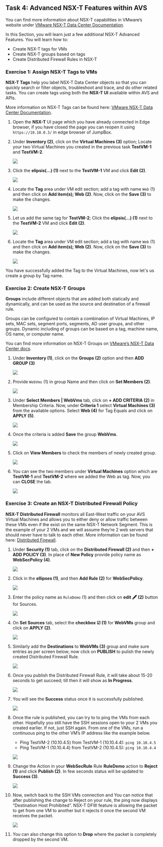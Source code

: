 ## Task 4: Advanced NSX-T Features within AVS
You can find more information about NSX-T capabilities in VMware’s website under [VMware NSX-T Data Center Documentation](https://docs.vmware.com/en/VMware-NSX-T-Data-Center/index.html).

In this Section, you will learn just a few additional NSX-T Advanced Features. You will learn how to:
  * Create NSX-T tags for VMs
  * Create NSX-T groups based on tags
  * Create Distributed Firewall Rules in NSX-T

### Exercise 1: Assign NSX-T Tags to VMs
**NSX-T Tags** help you label NSX-T Data Center objects so that you can quickly search or filter objects, troubleshoot and trace, and do other related tasks.
You can create tags using both the **NSX-T UI** available within AVS and APIs.

More information on NSX-T Tags can be found here: [VMware NSX-T Data Center Documentation](https://docs.vmware.com/en/VMware-NSX-T-Data-Center/3.2/administration/GUID-358DF469-75C8-48C4-B0E2-279E55C7BB3E.html#:~:text=Tags%20Tags%20help%20you%20to%20label%20NSX-T%20Data,create%20tags%20using%20both%20the%20UI%20and%20APIs.).

1. Open the **NSX-T** UI page which you have already connected in Edge browser, if you have closed the page you can reopen it using `https://10.10.0.3/` in edge browser of JumpBox. 

2. Under **Inventory (2)**, click on the **Virtual Machines (3)** option; Locate your two Virtual Machines you created in the previous task **TestVM-1** and **TestVM-2**.
 
   ![](Images/nsx-t-inventory-vms.jpg)
   
3. Click the **elipsis(...) (1)** next to the **TestVM-1** VM and click **Edit (2)**.

   ![](Images/edit-testvm1.jpg)
   
4. Locate the **Tag** area under VM edit section; add a tag with name `Web` (1) and then click on **Add item(s); Web (2)**. Now, click on the **Save (3)** to make the changes.

   ![](Images/testvm1-save-tag.jpg)
   
5. Let us add the same tag for **TestVM-2**;  Click the **elipsis(...) (1)** next to the **TestVM-2** VM and click **Edit (2)**.

   ![](Images/edit-testvm2.jpg)
   
6. Locate the **Tag** area under VM edit section; add a tag with name `Web` (1) and then click on **Add item(s); Web (2)**. Now, click on the **Save (3)** to make the changes.

   ![](Images/testvm2-save-tag.jpg) 
   
You have successfully added the Tag to the Virtual Machines, now let's us create a group by Tag name.

### Exercise 2: Create NSX-T Groups

**Groups** include different objects that are added both statically and dynamically, and can be used as the source and destination of a firewall rule.

Groups can be configured to contain a combination of Virtual Machines, IP sets, MAC sets, segment ports, segments, AD user groups, and other groups. Dynamic including of groups can be based on a tag, machine name, OS name, or computer name.

You can find more information on NSX-T Groups on [VMware’s NSX-T Data Center docs](https://docs.vmware.com/en/VMware-NSX-T-Data-Center/3.2/administration/GUID-9DFF6EE2-2E00-4097-A412-B72472596E4D.html).

1. Under **Inventory (1)**, click on the **Groups (2)** option and then **ADD GROUP (3)**

   ![](Images/groups-add-group.jpg)
  
2. Provide `WebVms` (1) in group Name and then click on **Set Members (2)**.

   ![](Images/add-groups-name.jpg)
   
3. Under **Select Members | WebVms** tab, click on **+ ADD CRITERIA (2)** in Membership Criteria. Now, under **Criteria 1** select **Virtual Machines (3)** from the available options. Select **Web (4)** for Tag Equals and click on **APPLY (5)**. 

   ![](Images/add-criteria.jpg)
   
4. Once the criteria is added **Save** the group **WebVms**.

   ![](Images/save-webvms-group.jpg)
   
5. Click on **View Members** to check the members of newly created group. 

   ![](Images/webvms-view-members.jpg)
   
6. You can see the two members under **Virtual Machines** option which are **TestVM-1** and **TestVM-2** where we added the Web as tag. Now, you can **CLOSE** the tab.

   ![](Images/webvms-review-members.jpg)

### Exercise 3: Create an NSX-T Distributed Firewall Policy

**NSX-T Distributed Firewall** monitors all East-West traffic on your AVS Virtual Machines and allows you to either deny or allow traffic between these VMs even if the exist on the same NSX-T Network Segment. This is the example of your 2 VMs and we will assume they’re 2 web servers that should never have to talk to each other. More information can be found here: [Distributed Firewall](https://docs.vmware.com/en/VMware-NSX-T-Data-Center/3.2/administration/GUID-6AB240DB-949C-4E95-A9A7-4AC6EF5E3036.html).

1. Under **Security (1)** tab, click on the **Distributed Firewall (2)** and then **+ ADD POLICY (3)**. In place of **New Policy** provide policy name as **WebSecPolicy (4)**.

   ![](Images/websecpolicy.jpg)
   
2. Click in the **ellipses (1)**, and then **Add Rule (2)** for **WebSecPolicy**.

   ![](Images/websecpolicy-addrule.jpg)
   
3. Enter the policy name as `RuleDemo` (1) and then click on **edit 🖋 (2)** button for Sources.

   ![](Images/websecpolicy-addrule-name.jpg)
   
4. On **Set Sources** tab, select the **checkbox ☑ (1)** for **WebVMs** group and click on **APPLY (2)**.

   ![](Images/websecpolicy-set-sources.jpg)
   
5. Similarly add the **Destinations** to **WebVMs (3)** group and make sure entries as per screen below; now click on **PUBLISH** to pulish the newly created Distributed Firewall Rule.

   ![](Images/websecpolicy-publish.jpg)
   
6. Once you publish the Distributed Firewall Rule, it will take about 15-20 seconds to get succeed; till then it will show as **In Progress**.

   ![](Images/websecpolicy-publish-inprogress.jpg)
   
7. You will see the **Success** status once it is successfully published.

   ![](Images/websecpolicy-publish-success.jpg)
   
8. Once the rule is published, you can try to to ping the VMs from each other. Hopefully you still have the SSH sessions open to your 2 VMs you created earlier. If not, just SSH again. From one of the VMs, run a continuous ping to the other VM’s IP address like the example below.
   * Ping TestVM-2 (10.10.4.5) from TestVM-1 (10.10.4.4): `ping 10.10.4.5`
   * Ping TestVM-1 (10.10.4.4) from TestVM-2 (10.10.4.5): `ping 10.10.4.4`

    ![](Images/websecpolicy-test-allowed-pingvms.jpg)
   
9. Change the Action in your **WebSecRule** Rule **RuleDemo** action to **Reject (1)** and click **Publish (2)**. In few seconds status will be updated to **Success (3)**.

   ![](Images/websecpolicy-test-reject-pingvms.jpg)

10. Now, switch back to the SSH VMs connection and You can notice that after publishing the change to Reject on your rule, the ping now displays “Destination Host Prohibited”. NSX-T DFW feature is allowing the packet to get from one VM to another but it rejects it once the second VM receives the packet.

    ![](Images/websecpolicy-test-rejected.jpg)
   
11. You can also change this option to **Drop** where the packet is completely dropped by the second VM.



   


